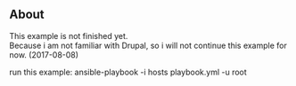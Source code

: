 About
--------------

This example is not finished yet.  
Because i am not familiar with Drupal, so i will not continue this example for now. (2017-08-08)

run this example: ansible-playbook -i hosts playbook.yml  -u root
